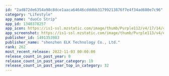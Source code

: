 ```yaml
---
id: "2ad872de6354a98c8dce1aaca64646cdddbb31799213876f7e4f34ad680e7c96"
category: "Lifestyle"
app_name: "duoCo Strip"
app_id: 1340378257
app_icon: https://is1-ssl.mzstatic.com/image/thumb/Purple112/v4/17/14/41/171441bd-eda9-15d6-8f18-026c1d2bb861/duoCoStrip-1x_U007emarketing-0-5-0-0-85-220.jpeg/1024x1024bb.png
app_screenshot: https://is1-ssl.mzstatic.com/image/thumb/Purple113/v4/e4/fc/8a/e4fc8a1f-7131-f479-eefd-88cbe8b2d17d/pr_source.png/1242x2688bb.png
publisher_id: 1491353983
publisher_name: "shenzhen ELK Technology Co., Ltd."
rank: 262
most_recent_release: 2022-11-03 00:00:00
release_count_in_past_year: 0
release_count_in_past_year_category: 19
release_count_in_past_year_top_in_category: 32
---
```

